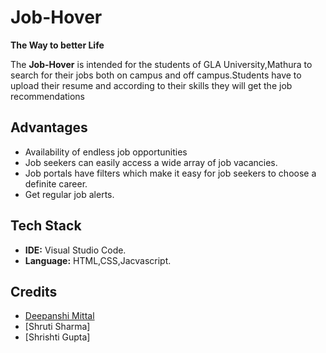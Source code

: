 # Job-Hover
**The Way to better Life**



The **Job-Hover** is intended for the students of GLA University,Mathura to search for their jobs both on campus and off campus.Students have to upload their resume and according to their skills they will get the job recommendations


## Advantages

- Availability of endless job opportunities
- Job seekers can easily access a wide array of job vacancies.
- Job portals have filters which make it easy for job seekers to choose a definite career.
- Get regular job alerts.


## Tech Stack

- **IDE:** Visual Studio Code.
- **Language:** HTML,CSS,Jacvascript.


## Credits

- [Deepanshi Mittal](https://github.com/deepanshi-mitta)
- [Shruti Sharma]
- [Shrishti Gupta]
